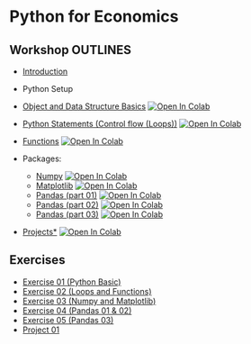 # Python for Economics

## Workshop OUTLINES

- [Introduction](https://github.com/saeed-saffari/Intro_Py_for_Econ_workshop_Alzahra_Sum2023/blob/main/Lectures/Py%20for%20Econ-Intro-Alzahra%20Workshop%202023.pdf)
- Python Setup
- [Object and Data Structure Basics](https://github.com/saeed-saffari/Intro_Py_for_Econ_workshop_Alzahra_Sum2023/blob/main/Lectures/1.%20Introduction%20to%20Python%20(Data%20Structure).ipynb) [![Open In Colab](https://colab.research.google.com/assets/colab-badge.svg)](https://colab.research.google.com/github/saeed-saffari/Intro_Py_for_Econ_workshop_Alzahra_Sum2023/blob/main/Lectures/1.%20Introduction%20to%20Python%20(Data%20Structure).ipynb)

- [Python Statements (Control flow (Loops))](https://github.com/saeed-saffari/Intro_Py_for_Econ_workshop_Alzahra_Sum2023/blob/main/Lectures/2.%20Control%20flow%20(Loops).ipynb) [![Open In Colab](https://colab.research.google.com/assets/colab-badge.svg)](https://colab.research.google.com/github/saeed-saffari/Intro_Py_for_Econ_workshop_Alzahra_Sum2023/blob/main/Lectures/2.%20Control%20flow%20(Loops).ipynb)

- [Functions](https://github.com/saeed-saffari/Intro_Py_for_Econ_workshop_Alzahra_Sum2023/blob/main/Lectures/3.%20Functions.ipynb) [![Open In Colab](https://colab.research.google.com/assets/colab-badge.svg)](https://colab.research.google.com/github/saeed-saffari/Intro_Py_for_Econ_workshop_Alzahra_Sum2023/blob/main/Lectures/3.%20Functions.ipynb)

- Packages:
  - [Numpy](https://github.com/saeed-saffari/Intro_Py_for_Econ_workshop_Alzahra_Sum2023/blob/main/Lectures/4.%20NumPy.ipynb) [![Open In Colab](https://colab.research.google.com/assets/colab-badge.svg)](https://colab.research.google.com/github/saeed-saffari/Intro_Py_for_Econ_workshop_Alzahra_Sum2023/blob/main/Lectures/4.%20NumPy.ipynb)
  - [Matplotlib](https://github.com/saeed-saffari/Intro_Py_for_Econ_workshop_Alzahra_Sum2023/blob/main/Lectures/5.%20Matplotlib.ipynb) [![Open In Colab](https://colab.research.google.com/assets/colab-badge.svg)](https://colab.research.google.com/github/saeed-saffari/Intro_Py_for_Econ_workshop_Alzahra_Sum2023/blob/main/Lectures/5.%20Matplotlib.ipynb)
  - [Pandas (part 01)](https://github.com/saeed-saffari/Intro_Py_for_Econ_workshop_Alzahra_Sum2023/blob/main/Lectures/6.%20Pandas%2001.ipynb) [![Open In Colab](https://colab.research.google.com/assets/colab-badge.svg)](https://colab.research.google.com/github/saeed-saffari/Intro_Py_for_Econ_workshop_Alzahra_Sum2023/blob/main/Lectures/6.%20Pandas%2001.ipynb)
  - [Pandas (part 02)](https://github.com/saeed-saffari/Intro_Py_for_Econ_workshop_Alzahra_Sum2023/blob/main/Lectures/7.%20Pandas%2002.ipynb) [![Open In Colab](https://colab.research.google.com/assets/colab-badge.svg)](https://colab.research.google.com/github/saeed-saffari/Intro_Py_for_Econ_workshop_Alzahra_Sum2023/blob/main/Lectures/7.%20Pandas%2002.ipynb)
  - [Pandas (part 03)](https://github.com/saeed-saffari/Intro_Py_for_Econ_workshop_Alzahra_Sum2023/blob/main/Lectures/8.%20Pandas%2003.ipynb) [![Open In Colab](https://colab.research.google.com/assets/colab-badge.svg)](https://colab.research.google.com/github/saeed-saffari/Intro_Py_for_Econ_workshop_Alzahra_Sum2023/blob/main/Lectures/8.%20Pandas%2003.ipynb)
  
  
- [Projects*](https://github.com/saeed-saffari/Intro_Py_for_Econ_workshop_Alzahra_Sum2023/blob/main/Lectures/Project%2001%20-%20Covid19%20confirmed%20cases.ipynb) [![Open In Colab](https://colab.research.google.com/assets/colab-badge.svg)](https://colab.research.google.com/github/saeed-saffari/Intro_Py_for_Econ_workshop_Alzahra_Sum2023/blob/main/Lectures/Project%2001%20-%20Covid19%20confirmed%20cases.ipynb)

## Exercises
- [Exercise 01 (Python Basic)](https://drive.google.com/file/d/1JjOOtWwnu0dfm-TGCC1Peds9d0kp7xKL/view?usp=share_link)
- [Exercise 02 (Loops and Functions)](https://drive.google.com/file/d/1FUtMEr-egtVJIPKY-fA54Yl6EPiR8XGk/view?usp=share_link)
- [Exercise 03 (Numpy and Matplotlib)](https://drive.google.com/file/d/1OJfKcrnXGKRCAOthRW6zaP0OTEDOOJI5/view?usp=share_link)
- [Exercise 04 (Pandas 01 & 02)](https://drive.google.com/file/d/1o0oII-aOwLTgmjzi0KQMmgFFpWvM3J08/view?usp=share_link)
- [Exercise 05 (Pandas 03)](https://drive.google.com/file/d/1WZ67s_I1Q_pFWS7Z_FBO_UfeWtXxqIh3/view?usp=share_link)
- [Project 01](https://drive.google.com/file/d/191kgQuX3tZgkw3E5pIMv3Dkykt8w_TJz/view?usp=share_link)


